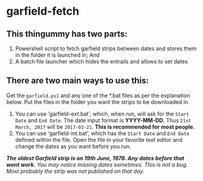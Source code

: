 # garfield-fetch
## This thingummy has two parts:
1. Powershell script to fetch garfield strips between dates and stores them in the folder it is launched in; And
2. A batch file launcher which hides the entrails and allows to set dates
## There are two main ways to use this:
Get the `garfield.ps1` and any one of the \*.bat files as per the explanation below. Put the files in the folder you want the strips to be downloaded in.
1. You can use 'garfield-ext.bat', which, when run, will ask for the `Start Date` and `End Date`. The date input format is **YYYY-MM-DD**. Thus `21st March, 2017` will be `2017-03-21`. **This is recommended for most people.**
2. You can use 'garfield-int.bat', which has the `Start Date` and `End Date` defined within the file. Open the file in your favorite text editor and change the dates as you want before you run.

***The oldest Garfield strip is on 19th June, 1978. Any dates before that wont work.***
*You may notice missing dates sometimes. This is not a bug. Most probably the strip was not published on that day.*
